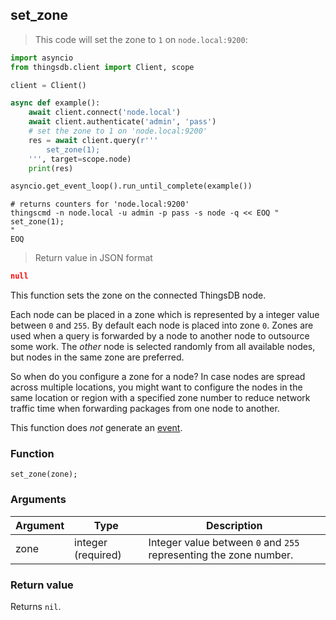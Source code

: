 ## set_zone

> This code will set the zone to `1` on `node.local:9200`:

```python
import asyncio
from thingsdb.client import Client, scope

client = Client()

async def example():
    await client.connect('node.local')
    await client.authenticate('admin', 'pass')
    # set the zone to 1 on 'node.local:9200'
    res = await client.query(r'''
        set_zone(1);
    ''', target=scope.node)
    print(res)

asyncio.get_event_loop().run_until_complete(example())
```

```shell
# returns counters for 'node.local:9200'
thingscmd -n node.local -u admin -p pass -s node -q << EOQ "
set_zone(1);
"
EOQ
```

> Return value in JSON format

```json
null
```

This function sets the zone on the connected ThingsDB node.

Each node can be placed in a zone which is represented by a integer value between `0` and `255`.
By default each node is placed into zone `0`. Zones are used when a query is forwarded by a node
to another node to outsource some work. The *other* node is selected randomly from all available
nodes, but nodes in the same zone are preferred.

So when do you configure a zone for a node? In case nodes are spread across multiple locations, you might
want to configure the nodes in the same location or region with a specified zone number to reduce
network traffic time when forwarding packages from one node to another.

This function does *not* generate an [event](#events).

### Function
`set_zone(zone);`

### Arguments
Argument | Type | Description
-------- | ---- | -----------
zone | integer (required) | Integer value between `0` and `255` representing the zone number.

### Return value
Returns `nil`.
